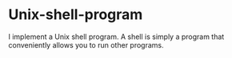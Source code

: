 # Unix-shell-program
I implement a Unix shell program. A shell is simply a program that conveniently  allows you to run other programs.
